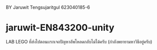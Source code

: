 BY Jaruwit Tengsujaritgul
623040185-6
# jaruwit-EN843200-unity
LAB LEGO ที่ส่งไปตอนเเรกเจอปัญหาอัพโหลดกลับไม่ได้ครับ (กําลังพยายามหาวิธีอยู่ครับ)
